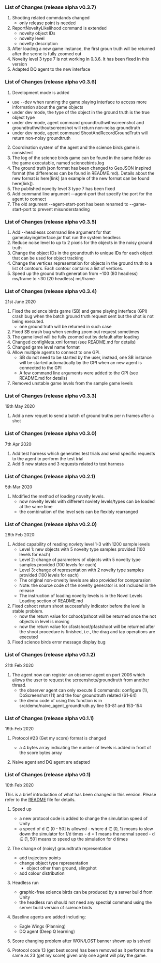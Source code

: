### List of Changes (release alpha v0.3.7)
1. Shooting related commdands changed
    - only release point is needed
2. ReportNoveltyLikelihood command is extended
    - novelty object IDs 
    - novelty level
    - novelty description 
3. After loading a new game instance, the first groun truth will be returned after the scene is fully zoomed out
4. Novelty level 3 type 7 is not working in 0.3.6. It has been fixed in this version 
5. Adapted DQ agent to the new interface
### List of Changes (release alpha v0.3.6)
1. Development mode is added
  - use --dev when running the game playing interface to access more information about the game objects
  - under dev mode, the type of the object in the ground truth is the true object type
  - under dev mode, agent command groundtruthwithscreenshot and groundtruthwithoutscreenshot will return non-noisy groundtruth
  - under dev mode, agent command ShootAndRecordGroundTruth will return non-noisy groundtruth
2. Coordination system of the agent and the science birds game is consistent
3. The log of the science birds game can be found in the same folder as the game executable, named sciencebirds.log
4. The ground truth json format has been changed to GeoJSON inspired format (the differences can be found in README.md). Details about the new format is here[link] (an example of the new format can be found here[link]). 
5. The published novelty level 3 type 7 has been fixed
6. Add command line argument --agent-port that specify the port for the agent to connect
7. The old argument --agent-start-port has been renamed to --game-start-port to prevent misunderstanding

### List of Changes (release alpha v0.3.5)
1. Add --headlesss command line argument for that gameplayinginterface.jar that run the system headless
2. Reduce noise level to up to 2 pixels for the objects in the noisy ground truth
3. Change the object IDs in the groundtruth to unique IDs for each object that can be used for object tracking
4. Change the vertices representation for objects in the ground truth to a list of contours. Each contour contains a list of vertices.
5. Speed up the ground truth generation from ~100 (80 headless) ms/frame to ~30 (20 headless) ms/frame

### List of Changes (release alpha v0.3.4)
21st June 2020
1. Fixed the science birds game (SB) and game playing interface (GPI) crash bug when the batch ground truth request sent but the shot is not being executed.
    - one ground truth will be returned in such case
2. Fixed SB crash bug when sending zoom out request sometimes
3. The game level will be fully zoomed out by default after loading
4. Changed configMeta.xml format  (see README.md for details)
5. Changed game level name format
6. Allow multiple agents to connect to one GPI.
    - SB do not need to be started by the user, instead, one SB instance will be started automatically by the GPI when an new agent is connected to the GPI 
    - A few command line arguments were added to the GPI (see README.md for details)
7. Removed unstable game levels from the sample game levels

### List of Changes (release alpha v0.3.3)
19th May 2020
1. Add a new requet to send a batch of ground truths per n frames after a shot

### List of Changes (release alpha v0.3.0)
7th Apr 2020
1. Add test harness which generates test trials and send specific requests to the agent to perform the test trial
2. Add 6 new states and 3 requests related to test harness 

### List of Changes (release alpha v0.2.1)
5th Mar 2020

1. Modified the method of loading novelty levels.
    - now novelty levels with different novlety levels/types can be loaded at the same time
    - the combination of the level sets can be flexibly rearranged  

### List of Changes (release alpha v0.2.0)
28th Feb 2020

1. Added capability of reading novlety level 1-3 with 1200 sample levels
    -  Level 1: new objects with 5 novelty type samples provided (100 levels for each)
    -  Level 2: change of parameters of objects with 5 novelty type samples provided (100 levels for each)
    -  Level 3: change of representation with 2 novelty type samples provided (100 levels for each)
    - The original non-onvelty levels are also provided for comparasion
    - Note: the source code of the novelty generator is not included in the release
    - The instruction of loading novelty levels is in the Novel Levels Loading section of README.md 
2. Fixed cshoot return shoot successfully indicator before the level is stable problem. 
    - now the return value for cshoot/pshoot will be returned once the not objects in level is moving
    -  now the return value for cfastshoot/pfastshoot will be returned after the shoot procedure is finished, i.e., the drag and tap operations are executed 
3. Fixed science birds error message display bug 

### List of Changes (release alpha v0.1.2)
21th Feb 2020

1. The agent now can register an observer agent on port 2006 which allows the user to request the screenshots/groundtruth from another thread.
    - the observer agent can only execute 6 commands: configure (1), DoScreenshot (11) and the four groundtruth related (61-64)
    - the demo code of using this function is in src/demo/naive_agent_groundtruth.py line 53-81 and 153-154


### List of Changes (release alpha v0.1.1) 
19th Feb 2020 

1. Protocol #23 (Get my score) format is changed
    - a 4 bytes array indicating the number of levels is added in front of the score bytes array

2. Naive agent and DQ agent are adapted

### List of Changes (release alpha v0.1) 

10th Feb 2020 

This is a brief introduction of what has been changed in this version. Please refer to the [README](https://gitlab.com/sail-on-anu/sciencebirdsframework_release/-/blob/release/alpha-0.1/README.md) file for details.

1. Speed up
    - a new protocol code is added to change the simulation speed of Unity
    - a speed of d $\in$ (0 - 50] is allowed
            - where d $\in$ (0, 1) means to slow down the simulator for 1/d times
            - d = 1 means the normal speed
            - d $\in$ (1, 50] means to speed up the simulation for d times  
    
2. The change of (noisy) groundtruth representation  
    - add trajectory points
    - change object type representation
        - object other than ground, slingshot
    - add colour distribution
3. Headless run
    - graphic-free science birds can be produced by a server build from Unity 
    - the headless run should not need any spectial command using the server build version of science birds
4. Baseline agents are added including:
    - Eagle Wings (Planning)
    - DQ agent (Deep Q learning)

5. Score changing problem after WON/LOST banner shown up is solved
6. Protocol code 13 (get best score) has been removed as it performs the same as 23 (get my score) given only one agent will play the game.
